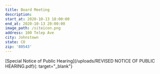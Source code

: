 ```yaml
---
title: Board Meeting
description:
start_at: 2020-10-13 18:00:00
end_at: 2020-10-13 20:00:00
image_path: /siteicon.png
address: 100 Telep Ave
city: Johnstown
state: CO
zip: '80543'
---
```


[Special Notice of Public Hearing](/uploads/REVISED NOTICE OF PUBLIC HEARING.pdf){: target="_blank"}